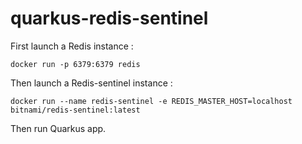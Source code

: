 # quarkus-redis-sentinel

First launch a Redis instance :
```
docker run -p 6379:6379 redis
```

Then launch a Redis-sentinel instance :
```
docker run --name redis-sentinel -e REDIS_MASTER_HOST=localhost bitnami/redis-sentinel:latest
```

Then run Quarkus app.